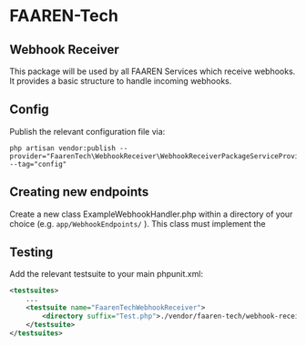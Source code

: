 # FAAREN-Tech 
## Webhook Receiver

This package will be used by all FAAREN Services which receive webhooks. It provides a basic structure to handle incoming webhooks.

## Config

Publish the relevant configuration file via:

```shell
php artisan vendor:publish --provider="FaarenTech\WebhookReceiver\WebhookReceiverPackageServiceProvider" --tag="config"
```

## Creating new endpoints
Create a new class ExampleWebhookHandler.php within a directory of your choice (e.g. `app/WebhookEndpoints/` ). This class must implement the 

## Testing

Add the relevant testsuite to your main phpunit.xml:

```xml
<testsuites>
    ...
    <testsuite name="FaarenTechWebhookReceiver">
        <directory suffix="Test.php">./vendor/faaren-tech/webhook-receiver</directory>
    </testsuite>
</testsuites>
```
